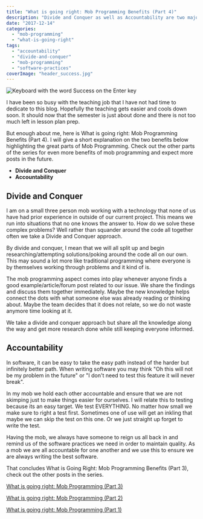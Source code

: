 ```yaml
---
title: "What is going right: Mob Programming Benefits (Part 4)"
description: "Divide and Conquer as well as Accountability are two major beneftis of mob programming"
date: "2017-12-14"
categories: 
  - "mob-programming"
  - "what-is-going-right"
tags: 
  - "accountability"
  - "divide-and-conquer"
  - "mob-programming"
  - "software-practices"
coverImage: "header_success.jpg"
---
```

![Keyboard with the word Success on the Enter key](/images/ForPosts/header_success.jpg)

I have been so busy with the teaching job that I have not had time to dedicate to this blog. Hopefully the teaching gets easier and cools down soon. It should now that the semester is just about done and there is not too much left in lesson plan prep.

But enough about me, here is What is going right: Mob Programming Benefits (Part 4). I will give a short explanation on the two benefits below highlighting the great parts of Mob Programming. Check out the other parts of the series for even more benefits of mob programming and expect more posts in the future.

- **Divide and Conquer**
- **Accountability**

## Divide and Conquer

I am on a small three person mob working with a technology that none of us have had prior experience in outside of our current project. This means we run into situations that no one knows the answer to. How do we solve these complex problems? Well rather than squander around the code all together often we take a Divide and Conquer approach.

By divide and conquer, I mean that we will all split up and begin researching/attempting solutions/poking around the code all on our own. This may sound a lot more like traditional programming where everyone is by themselves working through problems and it kind of is.

The mob programming aspect comes into play whenever anyone finds a good example/article/forum post related to our issue. We share the findings and discuss them together immediately. Maybe the new knowledge helps connect the dots with what someone else was already reading or thinking about. Maybe the team decides that it does not relate, so we do not waste anymore time looking at it.

We take a divide and conquer approach but share all the knowledge along the way and get more research done while still keeping everyone informed.

## Accountability

In software, it can be easy to take the easy path instead of the harder but infinitely better path. When writing software you may think "Oh this will not be my problem in the future" or "I don't need to test this feature it will never break".

In my mob we hold each other accountable and ensure that we are not skimping just to make things easier for ourselves. I will relate this to testing because its an easy target. We test EVERYTHING. No matter how small we make sure to right a test first. Sometimes one of use will get an inkling that maybe we can skip the test on this one. Or we just straight up forget to write the test.

Having the mob, we always have someone to reign us all back in and remind us of the software practices we need in order to maintain quality. As a mob we are all accountable for one another and we use this to ensure we are always writing the best software.

That concludes What is Going Right: Mob Programming Benefits (Part 3), check out the other posts in the series.

[What is going right: Mob Programming (Part 3)](https://thetombomb.com/2017/08/05/what-is-going-right-mob-programming-part-3/)

[What is going right: Mob Programming (Part 2)](https://thetombomb.com/2017/07/12/going-right-mob-programming-part-2/)

[What is going right: Mob Programming (Part 1)](https://thetombomb.com/2017/03/18/what-is-going-right-mob-programming-part-1/)
